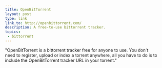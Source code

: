 ```yaml
---
title: OpenBitTorrent
layout: post
type: link
link_to: http://openbittorrent.com/
description: A free-to-use bittorrent tracker.
topics:
 - bittorrent
---
```

"OpenBitTorrent is a bittorrent tracker free for anyone to use. You don't need to register, upload or index a torrent anywhere, all you have to do is to include the OpenBitTorrent tracker URL in your torrent."